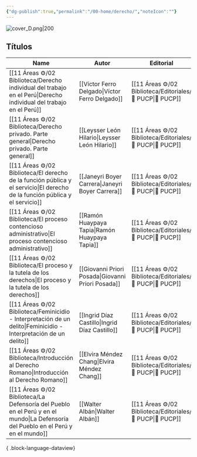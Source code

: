 ```yaml
---
{"dg-publish":true,"permalink":"/00-home/derecho/","noteIcon":""}
---
```


![cover_D.png|200](/img/user/02%20Image/cover_D.png)
## Títulos
| Name                                                                                                                                 | Autor                                              | Editorial                                                    |
| ------------------------------------------------------------------------------------------------------------------------------------ | -------------------------------------------------- | ------------------------------------------------------------ |
| [[11 Áreas ⚙/02 Biblioteca/Derecho individual del trabajo en el Perú\|Derecho individual del trabajo en el Perú]]                 | [[Víctor Ferro Delgado\|Víctor Ferro Delgado]]     | [[11 Áreas ⚙/02 Biblioteca/Editoriales/📔 PUCP\|📔 PUCP]] |
| [[11 Áreas ⚙/02 Biblioteca/Derecho privado. Parte general\|Derecho privado. Parte general]]                                       | [[Leysser León Hilario\|Leysser León Hilario]]     | [[11 Áreas ⚙/02 Biblioteca/Editoriales/📔 PUCP\|📔 PUCP]] |
| [[11 Áreas ⚙/02 Biblioteca/El derecho de la función pública y el servicio\|El derecho de la función pública y el servicio]]       | [[Janeyri Boyer Carrera\|Janeyri Boyer Carrera]]   | [[11 Áreas ⚙/02 Biblioteca/Editoriales/📔 PUCP\|📔 PUCP]] |
| [[11 Áreas ⚙/02 Biblioteca/El proceso contencioso administrativo\|El proceso contencioso administrativo]]                         | [[Ramón Huaypaya Tapia\|Ramón Huaypaya Tapia]]     | [[11 Áreas ⚙/02 Biblioteca/Editoriales/📔 PUCP\|📔 PUCP]] |
| [[11 Áreas ⚙/02 Biblioteca/El proceso y la tutela de los derechos\|El proceso y la tutela de los derechos]]                       | [[Giovanni Priori Posada\|Giovanni Priori Posada]] | [[11 Áreas ⚙/02 Biblioteca/Editoriales/📔 PUCP\|📔 PUCP]] |
| [[11 Áreas ⚙/02 Biblioteca/Feminicidio - Interpretación de un delito\|Feminicidio - Interpretación de un delito]]                 | [[Ingrid Díaz Castillo\|Ingrid Díaz Castillo]]     | [[11 Áreas ⚙/02 Biblioteca/Editoriales/📔 PUCP\|📔 PUCP]] |
| [[11 Áreas ⚙/02 Biblioteca/Introducción al Derecho Romano\|Introducción al Derecho Romano]]                                       | [[Elvira Méndez Chang\|Elvira Méndez Chang]]       | [[11 Áreas ⚙/02 Biblioteca/Editoriales/📔 PUCP\|📔 PUCP]] |
| [[11 Áreas ⚙/02 Biblioteca/La Defensoría del Pueblo en el Perú y en el mundo\|La Defensoría del Pueblo en el Perú y en el mundo]] | [[Walter Albán\|Walter Albán]]                     | [[11 Áreas ⚙/02 Biblioteca/Editoriales/📔 PUCP\|📔 PUCP]] |

{ .block-language-dataview}